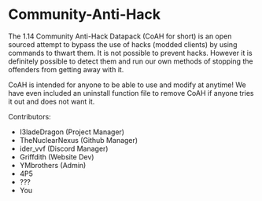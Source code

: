 # Community-Anti-Hack

The 1.14 Community Anti-Hack Datapack (CoAH for short) is an open sourced attempt to bypass the use of hacks (modded clients) by using commands to thwart them. It is not possible to prevent hacks. However it is definitely possible to detect them and run our own methods of stopping the offenders from getting away with it.

CoAH is intended for anyone to be able to use and modify at anytime! We have even included an uninstall function file to remove CoAH if anyone tries it out and does not want it.

Contributors:
- I3ladeDragon (Project Manager)
- TheNuclearNexus (Github Manager)
- ider_vvf (Discord Manager)
- Griffdith (Website Dev)
- YMbrothers (Admin)
- 4P5
- ???
- You
